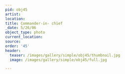 ```yaml
---
pid: obj45
artist:
location:
title: Commander-in- chief
_date: 5/26/06
object_type: photo
current_location:
source:
order: '45'
header:
  teaser: /images/gallery/simple/obj45/thumbnail.jpg
  image: /images/gallery/simple/obj45/full.jpg

---
```

